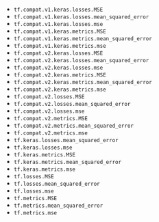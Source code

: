 - `tf.compat.v1.keras.losses.MSE`
- `tf.compat.v1.keras.losses.mean_squared_error`
- `tf.compat.v1.keras.losses.mse`
- `tf.compat.v1.keras.metrics.MSE`
- `tf.compat.v1.keras.metrics.mean_squared_error`
- `tf.compat.v1.keras.metrics.mse`
- `tf.compat.v2.keras.losses.MSE`
- `tf.compat.v2.keras.losses.mean_squared_error`
- `tf.compat.v2.keras.losses.mse`
- `tf.compat.v2.keras.metrics.MSE`
- `tf.compat.v2.keras.metrics.mean_squared_error`
- `tf.compat.v2.keras.metrics.mse`
- `tf.compat.v2.losses.MSE`
- `tf.compat.v2.losses.mean_squared_error`
- `tf.compat.v2.losses.mse`
- `tf.compat.v2.metrics.MSE`
- `tf.compat.v2.metrics.mean_squared_error`
- `tf.compat.v2.metrics.mse`
- `tf.keras.losses.mean_squared_error`
- `tf.keras.losses.mse`
- `tf.keras.metrics.MSE`
- `tf.keras.metrics.mean_squared_error`
- `tf.keras.metrics.mse`
- `tf.losses.MSE`
- `tf.losses.mean_squared_error`
- `tf.losses.mse`
- `tf.metrics.MSE`
- `tf.metrics.mean_squared_error`
- `tf.metrics.mse`
